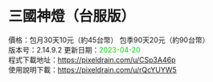 # 三國神燈（台服版）
價格：包月30天10元（約45台幣） 包季90天20元（約90台幣）<br>
版本号：2.14.9.2
更新日期：<font color="#00dd00">2023-04-20</font><br>
程式下載地址：https://pixeldrain.com/u/CSp3A46p <br>
使用說明下載：https://pixeldrain.com/u/rQcYUYW5 <br>
